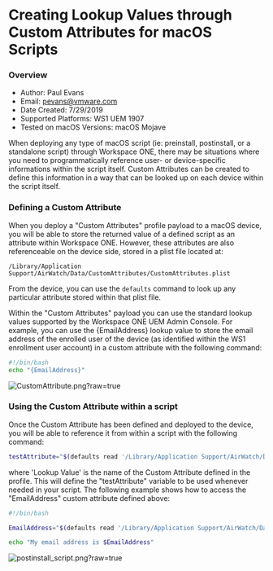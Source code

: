 # Creating Lookup Values through Custom Attributes for macOS Scripts

### Overview
* Author: Paul Evans
* Email: pevans@vmware.com
* Date Created: 7/29/2019
* Supported Platforms: WS1 UEM 1907
* Tested on macOS Versions: macOS Mojave

When deploying any type of macOS script (ie: preinstall, postinstall, or a standalone script) through Workspace ONE, there may be situations where you need to programmatically reference user- or device-specific informations within the script itself.  Custom Attributes can be created to define this information in a way that can be looked up on each device within the script itself.

### Defining a Custom Attribute

When you deploy a "Custom Attributes" profile payload to a macOS device, you will be able to store the returned value of a defined script as an attribute within Workspace ONE.  However, these attributes are also referenceable on the device side, stored in a plist file located at:

```/Library/Application Support/AirWatch/Data/CustomAttributes/CustomAttributes.plist```

From the device, you can use the ```defaults``` command to look up any particular attribute stored within that plist file.

Within the "Custom Attributes" payload you can use the standard lookup values supported by the Workspace ONE UEM Admin Console.  For example, you can use the {EmailAddress} lookup value to store the email address of the enrolled user of the device (as identified within the WS1 enrollment user account) in a custom attribute with the following command:

```bash
#!/bin/bash
echo "{EmailAddress}"
```

![CustomAttribute.png?raw=true](/macOS-Samples/Scripts/Creating_Lookup_Values_through_Custom_Attributes/bin/CustomAttribute.png)

### Using the Custom Attribute within a script

Once the Custom Attribute has been defined and deployed to the device, you will be able to reference it from within a script with the following command:

```bash
testAttribute="$(defaults read '/Library/Application Support/AirWatch/Data/CustomAttributes/CustomAttributes' 'Lookup Value')"
```

where 'Lookup Value' is the name of the Custom Attribute defined in the profile.  This will define the "testAttribute" variable to be used whenever needed in your script.  The following example shows how to access the "EmailAddress" custom attribute defined above:


```bash
#!/bin/bash

EmailAddress="$(defaults read '/Library/Application Support/AirWatch/Data/CustomAttributes/CustomAttributes' 'EmailAddress')"

echo "My email address is $EmailAddress"
```

![postinstall_script.png?raw=true](/macOS-Samples/Scripts/Creating_Lookup_Values_through_Custom_Attributes/bin/postinstall_script.png)
